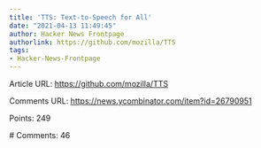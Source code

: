 ```yaml
---
title: 'TTS: Text-to-Speech for All'
date: "2021-04-13 11:49:45"
author: Hacker News Frontpage
authorlink: https://github.com/mozilla/TTS
tags:
- Hacker-News-Frontpage
---
```


<p>Article URL: <a href="https://github.com/mozilla/TTS">https://github.com/mozilla/TTS</a></p>
<p>Comments URL: <a href="https://news.ycombinator.com/item?id=26790951">https://news.ycombinator.com/item?id=26790951</a></p>
<p>Points: 249</p>
<p># Comments: 46</p>
